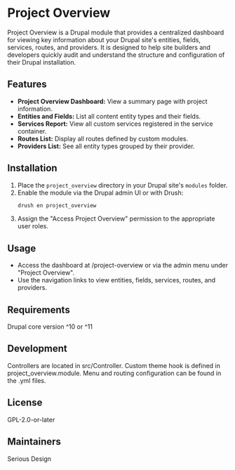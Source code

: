 # Project Overview

Project Overview is a Drupal module that provides a centralized dashboard for viewing key information about your Drupal site's entities, fields, services, routes, and providers. It is designed to help site builders and developers quickly audit and understand the structure and configuration of their Drupal installation.

## Features

- **Project Overview Dashboard:** View a summary page with project information.
- **Entities and Fields:** List all content entity types and their fields.
- **Services Report:** View all custom services registered in the service container.
- **Routes List:** Display all routes defined by custom modules.
- **Providers List:** See all entity types grouped by their provider.

## Installation

1. Place the `project_overview` directory in your Drupal site's `modules` folder.
2. Enable the module via the Drupal admin UI or with Drush:
   ```sh
   drush en project_overview
   ```
3. Assign the "Access Project Overview" permission to the appropriate user roles.

## Usage
- Access the dashboard at /project-overview or via the admin menu under "Project Overview".
- Use the navigation links to view entities, fields, services, routes, and providers.

## Requirements
Drupal core version ^10 or ^11

## Development
Controllers are located in src/Controller.
Custom theme hook is defined in project_overview.module.
Menu and routing configuration can be found in the .yml files.

## License
GPL-2.0-or-later

## Maintainers
Serious Design